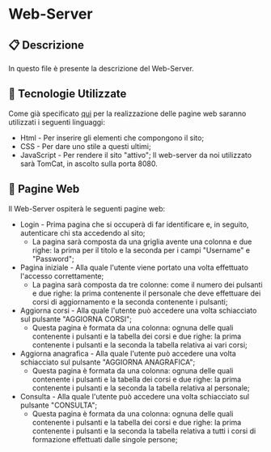# Web-Server

## :clipboard: Descrizione
In questo file è presente la descrizione del Web-Server.

## :calling: Tecnologie Utilizzate
Come già specificato [qui](Architettura.md) per la realizzazione delle pagine web saranno utilizzati i seguenti linguaggi: <br>
* Html - Per inserire gli elementi che compongono il sito;
* CSS - Per dare uno stile a questi ultimi;
* JavaScript - Per rendere il sito "attivo";
Il web-server da noi utilizzato sarà TomCat, in ascolto sulla porta 8080. <br>

## :page_with_curl: Pagine Web
Il Web-Server ospiterà le seguenti pagine web:
* Login - Prima pagina che si occuperà di far identificare e, in seguito, autenticare chi sta accedendo al sito;
  * La pagina sarà composta da una griglia avente una colonna e due righe: la prima per il titolo e la seconda per i campi "Username" e "Password";
* Pagina iniziale - Alla quale l'utente viene portato una volta effettuato l'accesso correttamente;
  * La pagina sarà composta da tre colonne: come il numero dei pulsanti e due righe: la prima contenente il personale che deve effettuare dei corsi di aggiornamento e la seconda contenente i pulsanti;
* Aggiorna corsi - Alla quale l'utente può accedere una volta schiacciato sul pulsante "AGGIORNA CORSI";
  * Questa pagina è formata da una colonna: ognuna delle quali contenente i pulsanti e la tabella dei corsi e due righe: la prima contenente i pulsanti e la seconda la tabella relativa ai vari corsi;
* Aggiorna anagrafica - Alla quale l'utente può accedere una volta schiacciato sul pulsante "AGGIORNA ANAGRAFICA";
  * Questa pagina è formata da una colonna: ognuna delle quali contenente i pulsanti e la tabella dei corsi e due righe: la prima contenente i pulsanti e la seconda la tabella relativa al personale;
* Consulta - Alla quale l'utente può accedere una volta schiacciato sul pulsante "CONSULTA";
  * Questa pagina è formata da una colonna: ognuna delle quali contenente i pulsanti e la tabella dei corsi e due righe: la prima contenente i pulsanti e la seconda la tabella relativa a tutti i corsi di formazione effettuati dalle singole persone;



